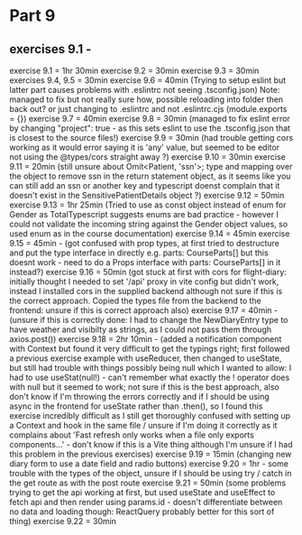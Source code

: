 # Part 9

## exercises 9.1 -

exercise 9.1 = 1hr 30min
exercise 9.2 = 30min
exercise 9.3 = 30min
exercises 9.4, 9.5 = 30min
exercise 9.6 = 40min
(Trying to setup eslint but latter part causes problems with .eslintrc not seeing .tsconfig.json)
Note: managed to fix but not really sure how, possible reloading into folder then back out? or just changing to .eslintrc and not .eslintrc.cjs (module.exports = {})
exercise 9.7 = 40min
exercise 9.8 = 30min (managed to fix eslint error by changing "project": true - as this sets eslint to use the .tsconfig.json that is closest to the source files!)
exercise 9.9 = 30min (had trouble getting cors working as it would error saying it is 'any' value, but seemed to be editor not using the @types/cors straight away ?)
exercise 9.10 = 30min
exercise 9.11 = 20min (still unsure about Omit<Patient, 'ssn'>; type and mapping over the object to remove ssn in the return statement object, as it seems like you can still add an ssn or another key and typescript doenst complain that it doesn't exist in the SensitivePatientDetails object ?)
exercise 9.12 = 50min
exercise 9.13 = 1hr 25min (Tried to use as const object instead of enum for Gender as TotalTypescript suggests enums are bad practice - however I could not validate the incoming string against the Gender object values, so used enum as in the course documentation)
exercise 9.14 = 45min
exercise 9.15 = 45min - (got confused with prop types, at first tried to destructure and put the type interface in directly e.g. parts: CourseParts[] but this doesnt work - need to do a Props interface with parts: CourseParts[] in it instead?)
exercise 9.16 = 50min (got stuck at first with cors for flight-diary: initially thought I needed to set '/api' proxy in vite config but didn't work, instead I installed cors in the supplied backend although not sure if this is the correct approach. Copied the types file from the backend to the frontend: unsure if this is correct approach also)
exercise 9.17 = 40min - (unsure if this is correctly done: I had to change the NewDiaryEntry type to have weather and visibilty as strings, as I could not pass them through axios.post())
exercise 9.18 = 2hr 10min - (added a notification component with Context but found it very difficult to get the typings right; first followed a previous exercise example with useReducer, then changed to useState, but still had trouble with things possibly being null which I wanted to allow: I had to use useStat(null!) - can't remember what exactly the ! operator does with null but it seemed to work; not sure if this is the best approach, also don't know if I'm throwing the errors correctly and if I should be using async in the frontend for useState rather than .then(), so I found this exercise incredibly difficult as I still get thoroughly confused with setting up a Context and hook in the same file / unsure if I'm doing it correctly as it complains about 'Fast refresh only works when a file only exports components...' - don't know if this is a Vite thing although I'm unsure if I had this problem in the previous exercises)
exercise 9.19 = 15min (changing new diary form to use a date field and radio buttons)
exercise 9.20 = 1hr - some trouble with the types of the object, unsure if I should be using try / catch in the get route as with the post route
exercise 9.21 = 50min (some problems trying to get the api working at first, but used useState and useEffect to fetch api and then render using params.id - doesn't differentiate between no data and loading though: ReactQuery probably better for this sort of thing)
exercise 9.22 = 30min

